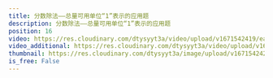 ```yaml
---
title: 分数除法——总量可用单位“1”表示的应用题
description: 分数除法——总量可用单位“1”表示的应用题
position: 16
video: https://res.cloudinary.com/dtysyyt3a/video/upload/v1671542419/easymath/6年级上/03单元分数除法/cimjbxygjfeezstsmazl.mp4
video_additional: https://res.cloudinary.com/dtysyyt3a/video/upload/v1671542456/easymath/6年级上/03单元分数除法/每课一题的解答视频/mztjnknqkxxqkixbca5p.mp4
thumbnail: https://res.cloudinary.com/dtysyyt3a/image/upload/v1671542422/easymath/6年级上/03单元分数除法/imdcym0thol7xofjojih.png
is_free: False
---
```

